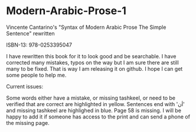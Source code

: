 # Modern-Arabic-Prose-1
Vincente Cantarino's "Syntax of Modern Arabic Prose The Simple Sentence" rewritten

ISBN-13: 978-0253395047

I have rewritten this book for it to look good and be searchable. I have corrected many mistakes, typos on the way but I am sure there are still many to be fixed. That is way I am releasing it on github. I hope I can get some people to help me. 

Current issues:

Some words either have a mistake, or missing tashkeel, or need to be verified that are correct are highlighted in yellow.
Sentences end with 'أن' and missing tashkeel are highlighed in blue.
Page 58 is missing. I will be happy to add it if someone has access to the print and can send a phone of the missing page.
